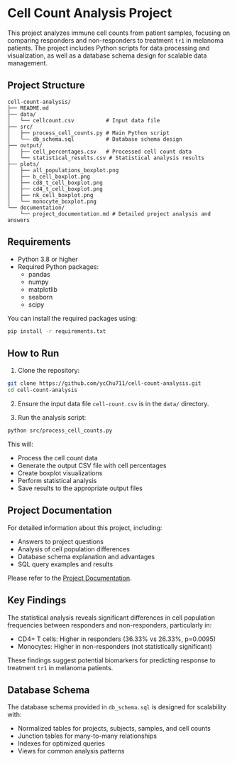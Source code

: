 # Cell Count Analysis Project

This project analyzes immune cell counts from patient samples, focusing on comparing responders and non-responders to treatment `tr1` in melanoma patients. The project includes Python scripts for data processing and visualization, as well as a database schema design for scalable data management.

## Project Structure

```
cell-count-analysis/
├── README.md                  
├── data/
│   └── cellcount.csv          # Input data file
├── src/
│   ├── process_cell_counts.py # Main Python script
│   └── db_schema.sql          # Database schema design
├── output/
│   ├── cell_percentages.csv   # Processed cell count data
│   └── statistical_results.csv # Statistical analysis results
├── plots/
│   ├── all_populations_boxplot.png       
│   ├── b_cell_boxplot.png                
│   ├── cd8_t_cell_boxplot.png
│   ├── cd4_t_cell_boxplot.png
│   ├── nk_cell_boxplot.png
│   └── monocyte_boxplot.png
└── documentation/
    └── project_documentation.md # Detailed project analysis and answers
```

## Requirements

- Python 3.8 or higher
- Required Python packages:
  - pandas
  - numpy
  - matplotlib
  - seaborn
  - scipy

You can install the required packages using:

```bash
pip install -r requirements.txt
```

## How to Run

1. Clone the repository:

```bash
git clone https://github.com/ycChu711/cell-count-analysis.git
cd cell-count-analysis
```

2. Ensure the input data file `cell-count.csv` is in the `data/` directory.

3. Run the analysis script:

```bash
python src/process_cell_counts.py
```

This will:
- Process the cell count data
- Generate the output CSV file with cell percentages
- Create boxplot visualizations
- Perform statistical analysis
- Save results to the appropriate output files

## Project Documentation

For detailed information about this project, including:
- Answers to project questions
- Analysis of cell population differences
- Database schema explanation and advantages
- SQL query examples and results

Please refer to the [Project Documentation](doc/project_doc.md).

## Key Findings

The statistical analysis reveals significant differences in cell population frequencies between responders and non-responders, particularly in:

- CD4+ T cells: Higher in responders (36.33% vs 26.33%, p=0.0095)
- Monocytes: Higher in non-responders (not statistically significant)

These findings suggest potential biomarkers for predicting response to treatment `tr1` in melanoma patients.

## Database Schema

The database schema provided in `db_schema.sql` is designed for scalability with:

- Normalized tables for projects, subjects, samples, and cell counts
- Junction tables for many-to-many relationships
- Indexes for optimized queries
- Views for common analysis patterns
